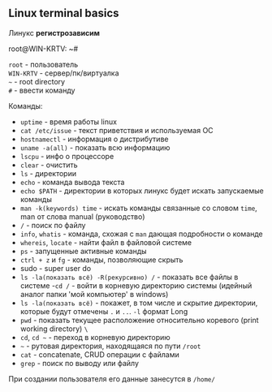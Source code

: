 ## Linux terminal basics

Линукс **регистрозависим**

root@WIN-KRTV: ~#

`root` - пользователь\
`WIN-KRTV` - сервер/пк/виртуалка\
`~` - root directory\
`#` - ввести команду

Команды:
- `uptime` - время работы linux
- `cat /etc/issue` - текст приветствия и используемая ОС
- `hostnamectl` - информация о дистрибутиве
- `uname -a(all)` - показать всю информацию
- `lscpu` - инфо о процессоре
- `clear` - очистить
- `ls` - директории
- `echo` - команда вывода текста
- `echo $PATH` - директории в которых линукс будет искать запускаемые команды
- `man -k(keywords) time` - искать команды связанные со словом `time`, man от слова manual (руководство)
- `/` - поиск по файлу
- `info`, `whatis` - команда, схожая с `man` дающая подробности о команде
- `whereis`, `locate` - найти файл в файловой системе 
- `ps` - запущенные активные команды
- `ctrl + z` и `fg` - команды, позволяющие скрыть 
- sudo - super user do
- `ls -la(показать всё) -R(рекурсивно) /` - показать все файлы в системе
-`cd /` - войти в корневую директорию системы (идейный аналог папки 'мой компьютер' в windows)
- `ls -la(показать всё)` - покажет, в том числе и скрытие директории, которые будут отмечены `.` и `..`. `-l` формат Long
- `pwd` - показать текущее расположение относительно коревого (print working directory) `\`
- `cd`, `cd ~` - переход в корневую директорию
- `~` - рутовая директория, находящаяся по пути `/root`
- `cat` - concatenate, CRUD операции с файлами
- `grep` - поиск по выводу или файлу

При создании пользователя его данные занесутся в `/home/`
